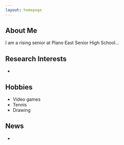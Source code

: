 ```yaml
---
layout: homepage
---
```


## About Me

I am a rising senior at Plano East Senior High School...

## Research Interests

- 

## Hobbies

- Video games
- Tennis
- Drawing

## News
- 
